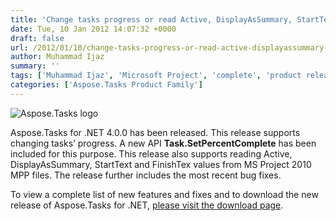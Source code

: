```yaml
---
title: 'Change tasks progress or read Active, DisplayAsSummary, StartText and FinishText from MPP files'
date: Tue, 10 Jan 2012 14:07:32 +0000
draft: false
url: /2012/01/10/change-tasks-progress-or-read-active-displayassummary-starttext-and-finishtext-from-mpp-files/
author: Muhammad Ijaz
summary: ''
tags: ['Muhammad Ijaz', 'Microsoft Project', 'complete', 'product release', 'tasks']
categories: ['Aspose.Tasks Product Family']
---
```


![Aspose.Tasks logo][1]

Aspose.Tasks for .NET 4.0.0 has been released. This release supports changing tasks’ progress. A new API **Task.SetPercentComplete** has been included for this purpose. This release also supports reading Active, DisplayAsSummary, StartText and FinishTex values from MS Project 2010 MPP files. The release further includes the most recent bug fixes.

To view a complete list of new features and fixes and to download the new release of Aspose.Tasks for .NET, [please visit the download page][2].




[1]: http://www.aspose.com/Images/aspose.tasks-logo2.jpg
[2]: http://www.aspose.com/community/files/51/.net-components/aspose.tasks-for-.net/default.aspx




